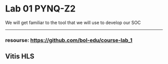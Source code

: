 # Lab 01 PYNQ-Z2
We will get familiar to the tool that we will use to develop our SOC

---
### resourse: https://github.com/bol-edu/course-lab_1
## Vitis HLS
